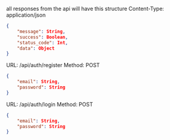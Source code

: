 <!-- @format -->

all responses from the api will have this structure
Content-Type: application/json

```json
{
    "message": String,
    "success": Boolean,
    "status_code": Int,
    "data": Object
}
```

URL: /api/auth/register
Method: POST

```json
{
    "email": String,
    "password": String
}
```

URL: /api/auth/login
Method: POST

```json
{
    "email": String,
    "password": String
}
```
